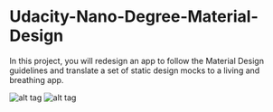 # Udacity-Nano-Degree-Material-Design
In this project, you will redesign an app to follow the Material Design guidelines 
and translate a set of static design mocks to a living and breathing app.

![alt tag](https://firebasestorage.googleapis.com/v0/b/foodbuzz-f558d.appspot.com/o/17555101_10158429161640273_595439168_n.png?alt=media&token=949319f1-bf2f-464a-8f61-42d131b49db1)
![alt tag](https://firebasestorage.googleapis.com/v0/b/foodbuzz-f558d.appspot.com/o/17555439_10158429161635273_2081647374_n.png?alt=media&token=382953b7-673e-4ca1-81dd-840f6729a6c3)
